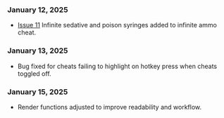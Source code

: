 ### January 12, 2025
- [Issue 11](https://github.com/0xvpr/HM3-Trainer/issues/11)
  Infinite sedative and poison syringes added to infinite ammo cheat.
### January 13, 2025
- Bug fixed for cheats failing to highlight on hotkey press when cheats toggled off.
### January 15, 2025
- Render functions adjusted to improve readability and workflow.

